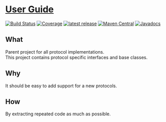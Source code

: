 # [User Guide](https://henryssondaniel.github.io/teacup.github.io/)
[![Build Status](https://travis-ci.com/HenryssonDaniel/teacup-java-protocol.svg?branch=master)](https://travis-ci.com/HenryssonDaniel/teacup-java-protocol)
[![Coverage](https://sonarcloud.io/api/project_badges/measure?project=HenryssonDaniel_teacup-java-protocol&metric=coverage)](https://sonarcloud.io/dashboard?id=HenryssonDaniel_teacup-java-protocol)
[![latest release](https://img.shields.io/badge/release%20notes-1.0.0-yellow.svg)](https://github.com/HenryssonDaniel/teacup-java-protocol/blob/master/doc/release-notes/official.md)
[![Maven Central](https://img.shields.io/maven-central/v/io.github.henryssondaniel.teacup/protocol.svg)](http://search.maven.org/#search%7Cgav%7C1%7Cg%3A%22io.github.henryssondaniel.teacup%22%20AND%20a%3A%22protocol%22)
[![Javadocs](https://www.javadoc.io/badge/io.github.henryssondaniel.teacup/protocol.svg)](https://www.javadoc.io/doc/io.github.henryssondaniel.teacup/protocol)
## What ##
Parent project for all protocol implementations.  
This project contains protocol specific interfaces and base classes.
## Why ##
It should be easy to add support for a new protocols.
## How ##
By extracting repeated code as much as possible.